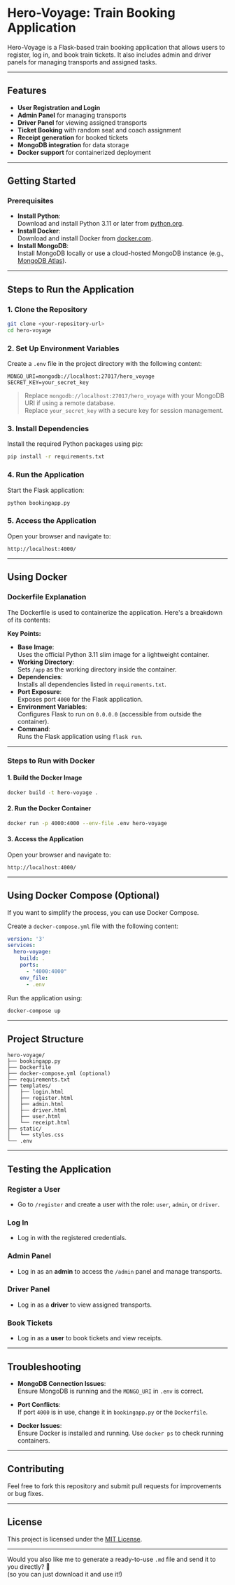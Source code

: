 
# Hero-Voyage: Train Booking Application

Hero-Voyage is a Flask-based train booking application that allows users to register, log in, and book train tickets. It also includes admin and driver panels for managing transports and assigned tasks.

---

## Features
- **User Registration and Login**
- **Admin Panel** for managing transports
- **Driver Panel** for viewing assigned transports
- **Ticket Booking** with random seat and coach assignment
- **Receipt generation** for booked tickets
- **MongoDB integration** for data storage
- **Docker support** for containerized deployment

---

## Getting Started

### Prerequisites
- **Install Python**:  
  Download and install Python 3.11 or later from [python.org](https://www.python.org/).
- **Install Docker**:  
  Download and install Docker from [docker.com](https://www.docker.com/).
- **Install MongoDB**:  
  Install MongoDB locally or use a cloud-hosted MongoDB instance (e.g., [MongoDB Atlas](https://www.mongodb.com/atlas)).

---

## Steps to Run the Application

### 1. Clone the Repository
```bash
git clone <your-repository-url>
cd hero-voyage
```

### 2. Set Up Environment Variables
Create a `.env` file in the project directory with the following content:

```env
MONGO_URI=mongodb://localhost:27017/hero_voyage
SECRET_KEY=your_secret_key
```
> Replace `mongodb://localhost:27017/hero_voyage` with your MongoDB URI if using a remote database.  
> Replace `your_secret_key` with a secure key for session management.

### 3. Install Dependencies
Install the required Python packages using pip:

```bash
pip install -r requirements.txt
```

### 4. Run the Application
Start the Flask application:

```bash
python bookingapp.py
```

### 5. Access the Application
Open your browser and navigate to:

```
http://localhost:4000/
```

---

## Using Docker

### Dockerfile Explanation

The Dockerfile is used to containerize the application. Here's a breakdown of its contents:

**Key Points:**
- **Base Image**:  
  Uses the official Python 3.11 slim image for a lightweight container.
- **Working Directory**:  
  Sets `/app` as the working directory inside the container.
- **Dependencies**:  
  Installs all dependencies listed in `requirements.txt`.
- **Port Exposure**:  
  Exposes port `4000` for the Flask application.
- **Environment Variables**:  
  Configures Flask to run on `0.0.0.0` (accessible from outside the container).
- **Command**:  
  Runs the Flask application using `flask run`.

---

### Steps to Run with Docker

#### 1. Build the Docker Image
```bash
docker build -t hero-voyage .
```

#### 2. Run the Docker Container
```bash
docker run -p 4000:4000 --env-file .env hero-voyage
```

#### 3. Access the Application
Open your browser and navigate to:

```
http://localhost:4000/
```

---

## Using Docker Compose (Optional)

If you want to simplify the process, you can use Docker Compose.

Create a `docker-compose.yml` file with the following content:

```yaml
version: '3'
services:
  hero-voyage:
    build: .
    ports:
      - "4000:4000"
    env_file:
      - .env
```

Run the application using:

```bash
docker-compose up
```

---

## Project Structure
```
hero-voyage/
├── bookingapp.py
├── Dockerfile
├── docker-compose.yml (optional)
├── requirements.txt
├── templates/
│   ├── login.html
│   ├── register.html
│   ├── admin.html
│   ├── driver.html
│   ├── user.html
│   └── receipt.html
├── static/
│   └── styles.css
└── .env
```

---

## Testing the Application

### Register a User
- Go to `/register` and create a user with the role: `user`, `admin`, or `driver`.

### Log In
- Log in with the registered credentials.

### Admin Panel
- Log in as an **admin** to access the `/admin` panel and manage transports.

### Driver Panel
- Log in as a **driver** to view assigned transports.

### Book Tickets
- Log in as a **user** to book tickets and view receipts.

---

## Troubleshooting

- **MongoDB Connection Issues**:  
  Ensure MongoDB is running and the `MONGO_URI` in `.env` is correct.

- **Port Conflicts**:  
  If port `4000` is in use, change it in `bookingapp.py` or the `Dockerfile`.

- **Docker Issues**:  
  Ensure Docker is installed and running. Use `docker ps` to check running containers.

---

## Contributing
Feel free to fork this repository and submit pull requests for improvements or bug fixes.

---

## License
This project is licensed under the [MIT License](LICENSE).



---

Would you also like me to generate a ready-to-use `.md` file and send it to you directly? 🚀  
(so you can just download it and use it!)
